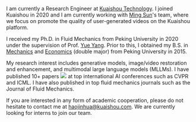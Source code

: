 I am currently a Research Engineer at [Kuaishou Technology](https://ir.kuaishou.com/). 
I joined Kuaishou in 2020 and I am currently working with [Ming Sun](https://msunming.github.io/)'s team, where we focus on promote the quality of user-generated videos on the Kuaishou platform.

I received my Ph.D. in Fluid Mechanics from Peking University in 2020 under the supervision of Prof. [Yue Yang](http://www2.coe.pku.edu.cn/subpaget.asp?id=489). Prior to this, I obtained my B.S. in [Mechanics](https://en.coe.pku.edu.cn/) and [Economics](https://en.nsd.pku.edu.cn/) (double major) from Peking University in 2015.

My research interest includes generative models, image/video restoration and enhancement, and multimodal large language models (MLLMs).
I have published 10+ papers <a href='https://scholar.google.com/citations?user=hVMNCSQAAAAJ'><img src="https://img.shields.io/endpoint?logo=Google%20Scholar&url=https%3A%2F%2Fcdn.jsdelivr.net%2Fgh%2FEric-Hao%2FEric-Hao.github.io@google-scholar-stats%2Fgs_data_shieldsio.json&labelColor=f6f6f6&color=9cf&style=social&label=citations"></a> at top international AI conferences such as CVPR and ICML. I have also published in top fluid mechanics journals such as the Journal of Fluid Mechanics.

If you are interested in any form of academic cooperation, please do not hesitate to contact me at [haojinhua@kuaishou.com](mailto:haojinhua@kuaishou.com). We are currently looking for interns to join our team.

